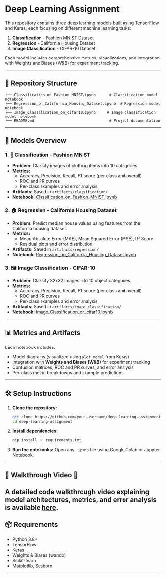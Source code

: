 # Deep Learning Assignment

This repository contains three deep learning models built using TensorFlow and Keras, each focusing on different machine learning tasks:

1. **Classification** - Fashion MNIST Dataset  
2. **Regression** - California Housing Dataset  
3. **Image Classification** - CIFAR-10 Dataset  

Each model includes comprehensive metrics, visualizations, and integration with Weights and Biases (W&B) for experiment tracking.

---

## 📂 Repository Structure

```
├── Classification_on_Fashion_MNIST.ipynb      # Classification model notebook
├── Regression_on_California_Housing_Dataset.ipynb  # Regression model notebook
├── Image_Classification_on_cifar10.ipynb     # Image classification model notebook
└── README.md                                  # Project documentation
```

---

## 🚀 Models Overview

### 1. 🧥 Classification - Fashion MNIST
- **Problem:** Classify images of clothing items into 10 categories.
- **Metrics:** 
  - Accuracy, Precision, Recall, F1-score (per class and overall)
  - ROC and PR curves
  - Per-class examples and error analysis
- **Artifacts:** Saved in `artifacts/classification/`
- **Notebook:** [Classification_on_Fashion_MNIST.ipynb](Classification_on_Fashion_MNIST.ipynb)

### 2. 🏠 Regression - California Housing Dataset
- **Problem:** Predict median house values using features from the California housing dataset.
- **Metrics:** 
  - Mean Absolute Error (MAE), Mean Squared Error (MSE), R² Score
  - Residual plots and error distribution
- **Artifacts:** Saved in `artifacts/regression/`
- **Notebook:** [Regression_on_California_Housing_Dataset.ipynb](Regression_on_California_Housing_Dataset.ipynb)

### 3. 🖼️ Image Classification - CIFAR-10
- **Problem:** Classify 32x32 images into 10 object categories.
- **Metrics:** 
  - Accuracy, Precision, Recall, F1-score (per class and overall)
  - ROC and PR curves
  - Per-class examples and error analysis
- **Artifacts:** Saved in `artifacts/image_classification/`
- **Notebook:** [Image_Classification_on_cifar10.ipynb](Image_Classification_on_cifar10.ipynb)

---

## 📊 Metrics and Artifacts
Each notebook includes:
- Model diagrams (visualized using `plot_model` from Keras)
- Integration with **Weights and Biases (W&B)** for experiment tracking
- Confusion matrices, ROC and PR curves, and error analysis
- Per-class metric breakdowns and example predictions

---

## 🛠️ Setup Instructions

1. **Clone the repository:**
   ```bash
   git clone https://github.com/your-username/deep-learning-assignment.git
   cd deep-learning-assignment
   ```

2. **Install dependencies:**
   ```bash
   pip install -r requirements.txt
   ```

3. **Run the notebooks:**
   Open any `.ipynb` file using Google Colab or Jupyter Notebook.

---

## 📝 Walkthrough Video 🎥
A detailed code walkthrough video explaining model architectures, metrics, and error analysis is available [here](https://www.youtube.com/). 
---

## 📦 Requirements
- Python 3.8+
- TensorFlow
- Keras
- Weights & Biases (wandb)
- Scikit-learn
- Matplotlib, Seaborn


---
